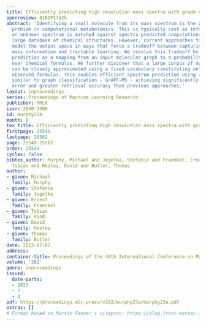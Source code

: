 ```yaml
---
title: Efficiently predicting high resolution mass spectra with graph neural networks
openreview: 81RIPI742h
abstract: 'Identifying a small molecule from its mass spectrum is the primary open
  problem in computational metabolomics. This is typically cast as information retrieval:
  an unknown spectrum is matched against spectra predicted computationally from a
  large database of chemical structures. However, current approaches to spectrum prediction
  model the output space in ways that force a tradeoff between capturing high resolution
  mass information and tractable learning. We resolve this tradeoff by casting spectrum
  prediction as a mapping from an input molecular graph to a probability distribution
  over chemical formulas. We further discover that a large corpus of mass spectra
  can be closely approximated using a fixed vocabulary constituting only 2% of all
  observed formulas. This enables efficient spectrum prediction using an architecture
  similar to graph classification - GrAFF-MS - achieving significantly lower prediction
  error and greater retrieval accuracy than previous approaches.'
layout: inproceedings
series: Proceedings of Machine Learning Research
publisher: PMLR
issn: 2640-3498
id: murphy23a
month: 0
tex_title: Efficiently predicting high resolution mass spectra with graph neural networks
firstpage: 25549
lastpage: 25562
page: 25549-25562
order: 25549
cycles: false
bibtex_author: Murphy, Michael and Jegelka, Stefanie and Fraenkel, Ernest and Kind,
  Tobias and Healey, David and Butler, Thomas
author:
- given: Michael
  family: Murphy
- given: Stefanie
  family: Jegelka
- given: Ernest
  family: Fraenkel
- given: Tobias
  family: Kind
- given: David
  family: Healey
- given: Thomas
  family: Butler
date: 2023-07-03
address: 
container-title: Proceedings of the 40th International Conference on Machine Learning
volume: '202'
genre: inproceedings
issued:
  date-parts:
  - 2023
  - 7
  - 3
pdf: https://proceedings.mlr.press/v202/murphy23a/murphy23a.pdf
extras: []
# Format based on Martin Fenner's citeproc: https://blog.front-matter.io/posts/citeproc-yaml-for-bibliographies/
---
```

